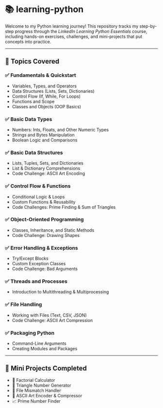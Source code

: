 # 📚 learning-python

Welcome to my Python learning journey! This repository tracks my step-by-step progress through the *LinkedIn Learning Python Essentials* course, including hands-on exercises, challenges, and mini-projects that put concepts into practice.

---

## 🚀 Topics Covered

### ✅ Fundamentals & Quickstart
- Variables, Types, and Operators
- Data Structures (Lists, Sets, Dictionaries)
- Control Flow (If, While, For Loops)
- Functions and Scope
- Classes and Objects (OOP Basics)

### ✅ Basic Data Types
- Numbers: Ints, Floats, and Other Numeric Types
- Strings and Bytes Manipulation
- Boolean Logic and Comparisons

### ✅ Basic Data Structures
- Lists, Tuples, Sets, and Dictionaries
- List & Dictionary Comprehensions
- Code Challenge: ASCII Art Encoding

### ✅ Control Flow & Functions
- Conditional Logic & Loops
- Custom Functions & Reusability
- Code Challenges: Prime Finding & Sum of Triangles

### ✅ Object-Oriented Programming
- Classes, Inheritance, and Static Methods
- Code Challenge: Drawing Shapes

### ✅ Error Handling & Exceptions
- Try/Except Blocks
- Custom Exception Classes
- Code Challenge: Bad Arguments

### ✅ Threads and Processes
- Introduction to Multithreading & Multiprocessing

### ✅ File Handling
- Working with Files (Text, CSV, JSON)
- Code Challenge: ASCII Art Compression

### ✅ Packaging Python
- Command-Line Arguments
- Creating Modules and Packages

---

## 🧩 Mini Projects Completed
- 📐 Factorial Calculator
- 🔢 Triangle Number Generator
- 📂 File Mismatch Handler
- 🎨 ASCII Art Encoder & Compressor
- 📈 Prime Number Finder
